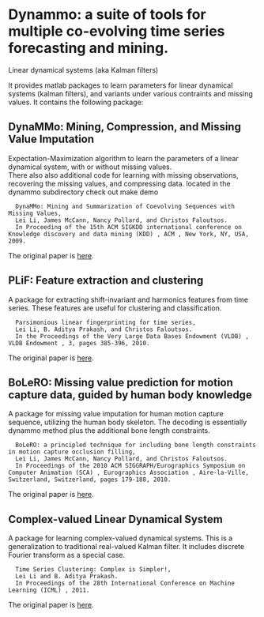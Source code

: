 Dynammo: a suite of tools for multiple co-evolving time series forecasting and mining.
=======

Linear dynamical systems (aka Kalman filters) 

It provides matlab packages to learn parameters for linear dynamical systems (kalman filters), and variants under various contraints and missing values. 
It contains the following package:

DynaMMo: Mining, Compression, and Missing Value Imputation
---

  Expectation-Maximization algorithm to learn the parameters of a linear dynamical system, with or without missing values.  
  There also also additional code for learning with missing observations, recovering the missing values, and compressing data.
  located in the dynammo subdirectory
  check out make demo
  
  ```
    DynaMMo: Mining and Summarization of Coevolving Sequences with Missing Values,
    Lei Li, James McCann, Nancy Pollard, and Christos Faloutsos.
    In Proceeding of the 15th ACM SIGKDD international conference on Knowledge discovery and data mining (KDD) , ACM , New York, NY, USA, 2009.
  ```
  
  The original paper is [here](https://dl.acm.org/doi/10.1145/1557019.1557078). 

PLiF: Feature extraction and clustering
---

  A package for extracting shift-invariant and harmonics features from time series. These features are useful for clustering and classification. 
  
  ```
    Parsimonious linear fingerprinting for time series,
    Lei Li, B. Aditya Prakash, and Christos Faloutsos.
    In the Proceedings of the Very Large Data Bases Endowment (VLDB) , VLDB Endowment , 3, pages 385-396, 2010.
  ```
  The original paper is [here](https://dl.acm.org/doi/10.14778/1920841.1920893).
  
BoLeRO: Missing value prediction for motion capture data, guided by human body knowledge
---

  A package for missing value imputation for human motion capture sequence, utilizing the human body skeleton. The decoding is essentially dynammo method plus the additional bone length constraints. 
  
  ```
    BoLeRO: a principled technique for including bone length constraints in motion capture occlusion filling,
    Lei Li, James McCann, Nancy Pollard, and Christos Faloutsos.
    In Proceedings of the 2010 ACM SIGGRAPH/Eurographics Symposium on Computer Animation (SCA) , Eurographics Association , Aire-la-Ville, Switzerland, Switzerland, pages 179-188, 2010.
  ```
  The original paper is [here](https://dl.acm.org/doi/10.5555/1921427.1921454).
  
Complex-valued Linear Dynamical System
--- 

  A package for learning complex-valued dynamical systems. This is a generalization to traditional real-valued Kalman filter. It includes discrete Fourier transform as a special case. 
  
  ```
    Time Series Clustering: Complex is Simpler!,
    Lei Li and B. Aditya Prakash.
    In Proceedings of the 28th International Conference on Machine Learning (ICML) , 2011.
  ```
  
The original paper is [here](https://icml.cc/Conferences/2011/papers/159_icmlpaper.pdf).
